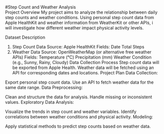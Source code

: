 #Step Count and Weather Analysis <br>
Project Overview
My project aims to analyze the relationship between daily step counts and weather conditions. Using personal step count data from Apple HealthKit and weather information from WeatherKit or other APIs, i will investigate how different weather impact physical activity levels.

Dataset Description
1. Step Count Data
Source: Apple HealthKit
Fields:
Date
Total Steps
2. Weather Data
Source: OpenWeatherMap (or alternative free weather APIs)
Fields:
Temperature (°C)
Precipitation (mm)
Weather Condition (e.g., Sunny, Rainy, Cloudy)
Data Collection Process
Step count data will be exported from Apple Health.
Weather data will be fetched using an API for corresponding dates and locations.
Project Plan
Data Collection:

Export personal step count data.
Use an API to fetch weather data for the same date range.
Data Preprocessing:

Clean and structure the data for analysis.
Handle missing or inconsistent values.
Exploratory Data Analysis:

Visualize the trends in step count and weather variables.
Identify correlations between weather conditions and physical activity.
Modeling:

Apply statistical methods to predict step counts based on weather data.
